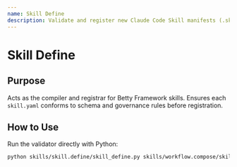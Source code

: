 ```yaml
---
name: Skill Define
description: Validate and register new Claude Code Skill manifests (.skill.yaml) to ensure structure, inputs/outputs, and dependencies are correct.
---
```


# Skill Define

## Purpose
Acts as the compiler and registrar for Betty Framework skills.
Ensures each `skill.yaml` conforms to schema and governance rules before registration.

## How to Use
Run the validator directly with Python:
```bash
python skills/skill.define/skill_define.py skills/workflow.compose/skill.yaml
